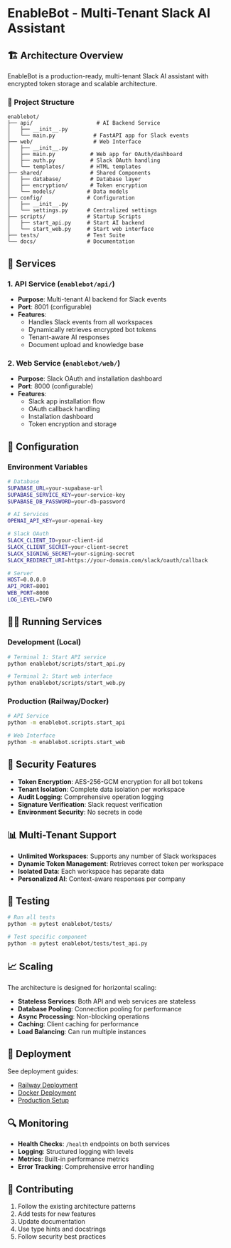 # EnableBot - Multi-Tenant Slack AI Assistant

## 🏗️ Architecture Overview

EnableBot is a production-ready, multi-tenant Slack AI assistant with encrypted token storage and scalable architecture.

### 📁 Project Structure

```
enablebot/
├── api/                    # AI Backend Service
│   ├── __init__.py
│   └── main.py            # FastAPI app for Slack events
├── web/                   # Web Interface
│   ├── __init__.py
│   ├── main.py           # Web app for OAuth/dashboard
│   ├── auth.py           # Slack OAuth handling
│   └── templates/        # HTML templates
├── shared/               # Shared Components
│   ├── database/         # Database layer
│   ├── encryption/       # Token encryption
│   └── models/          # Data models
├── config/              # Configuration
│   ├── __init__.py
│   └── settings.py      # Centralized settings
├── scripts/             # Startup Scripts
│   ├── start_api.py     # Start AI backend
│   └── start_web.py     # Start web interface
├── tests/               # Test Suite
└── docs/                # Documentation
```

## 🚀 Services

### 1. API Service (`enablebot/api/`)
- **Purpose**: Multi-tenant AI backend for Slack events
- **Port**: 8001 (configurable)
- **Features**:
  - Handles Slack events from all workspaces
  - Dynamically retrieves encrypted bot tokens
  - Tenant-aware AI responses
  - Document upload and knowledge base

### 2. Web Service (`enablebot/web/`)
- **Purpose**: Slack OAuth and installation dashboard
- **Port**: 8000 (configurable)
- **Features**:
  - Slack app installation flow
  - OAuth callback handling
  - Installation dashboard
  - Token encryption and storage

## 🔧 Configuration

### Environment Variables

```bash
# Database
SUPABASE_URL=your-supabase-url
SUPABASE_SERVICE_KEY=your-service-key
SUPABASE_DB_PASSWORD=your-db-password

# AI Services
OPENAI_API_KEY=your-openai-key

# Slack OAuth
SLACK_CLIENT_ID=your-client-id
SLACK_CLIENT_SECRET=your-client-secret
SLACK_SIGNING_SECRET=your-signing-secret
SLACK_REDIRECT_URI=https://your-domain.com/slack/oauth/callback

# Server
HOST=0.0.0.0
API_PORT=8001
WEB_PORT=8000
LOG_LEVEL=INFO
```

## 🏃‍♂️ Running Services

### Development (Local)

```bash
# Terminal 1: Start API service
python enablebot/scripts/start_api.py

# Terminal 2: Start web interface
python enablebot/scripts/start_web.py
```

### Production (Railway/Docker)

```bash
# API Service
python -m enablebot.scripts.start_api

# Web Interface  
python -m enablebot.scripts.start_web
```

## 🔐 Security Features

- **Token Encryption**: AES-256-GCM encryption for all bot tokens
- **Tenant Isolation**: Complete data isolation per workspace
- **Audit Logging**: Comprehensive operation logging
- **Signature Verification**: Slack request verification
- **Environment Security**: No secrets in code

## 📊 Multi-Tenant Support

- **Unlimited Workspaces**: Supports any number of Slack workspaces
- **Dynamic Token Management**: Retrieves correct token per workspace
- **Isolated Data**: Each workspace has separate data
- **Personalized AI**: Context-aware responses per company

## 🧪 Testing

```bash
# Run all tests
python -m pytest enablebot/tests/

# Test specific component
python -m pytest enablebot/tests/test_api.py
```

## 📈 Scaling

The architecture is designed for horizontal scaling:

- **Stateless Services**: Both API and web services are stateless
- **Database Pooling**: Connection pooling for performance
- **Async Processing**: Non-blocking operations
- **Caching**: Client caching for performance
- **Load Balancing**: Can run multiple instances

## 🚀 Deployment

See deployment guides:
- [Railway Deployment](../../RAILWAY_DEPLOYMENT.md)
- [Docker Deployment](./DOCKER_DEPLOYMENT.md)
- [Production Setup](./PRODUCTION_SETUP.md)

## 🔍 Monitoring

- **Health Checks**: `/health` endpoints on both services
- **Logging**: Structured logging with levels
- **Metrics**: Built-in performance metrics
- **Error Tracking**: Comprehensive error handling

## 🤝 Contributing

1. Follow the existing architecture patterns
2. Add tests for new features
3. Update documentation
4. Use type hints and docstrings
5. Follow security best practices